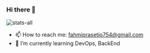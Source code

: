 ### Hi there 👋
![stats-all](https://github-readme-stats.vercel.app/api?username=muhammadfahmii)
- 📫 How to reach me: fahmiprasetio754@gmail.com
- 🌱 I’m currently learning DevOps, BackEnd
